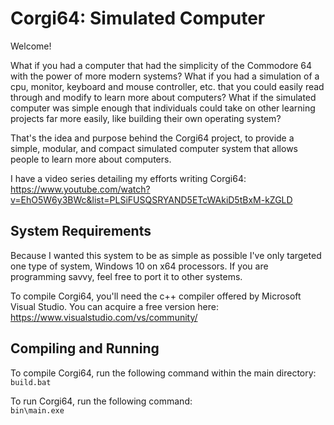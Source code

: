 # Corgi64: Simulated Computer 

Welcome! 

What if you had a computer that had the simplicity of the Commodore 64 with the power of more modern systems? What if you had a simulation of a cpu, monitor, keyboard and mouse controller, etc. that you could easily read through and modify to learn more about computers? What if the simulated computer was simple enough that individuals could take on other learning projects far more easily, like building their own operating system? 

That's the idea and purpose behind the Corgi64 project, to provide a simple, modular, and compact simulated computer system that allows people to learn more about computers. 

I have a video series detailing my efforts writing Corgi64: https://www.youtube.com/watch?v=EhO5W6y3BWc&list=PLSiFUSQSRYAND5ETcWAkiD5tBxM-kZGLD

## System Requirements
Because I wanted this system to be as simple as possible I've only targeted one type of system, Windows 10 on x64 processors. If you are programming savvy, feel free to port it to other systems. 

To compile Corgi64, you'll need the c++ compiler offered by Microsoft Visual Studio. You can acquire a free version here: https://www.visualstudio.com/vs/community/

## Compiling and Running 
To compile Corgi64, run the following command within the main directory:  
`build.bat`

To run Corgi64, run the following command:  
`bin\main.exe`

